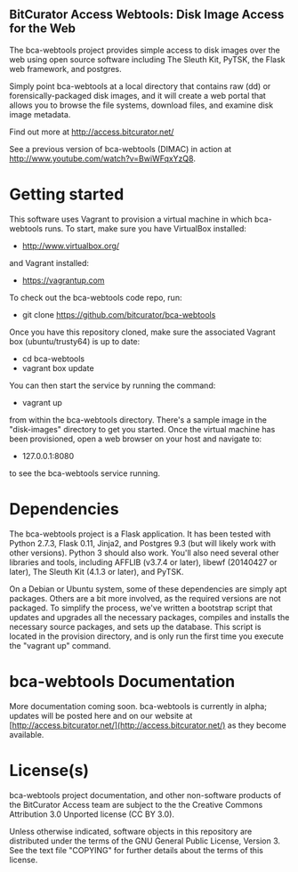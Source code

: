 BitCurator Access Webtools: Disk Image Access for the Web
------------------------------------
The bca-webtools project provides simple access to disk images over the web using open source 
software including The Sleuth Kit, PyTSK, the Flask web framework, and postgres.

Simply point bca-webtools at a local directory that contains raw (dd) or forensically-packaged disk 
images, and it will create a web portal that allows you to browse the file systems, download 
files, and examine disk image metadata.

Find out more at <http://access.bitcurator.net/>

See a previous version of bca-webtools (DIMAC) in action at <http://www.youtube.com/watch?v=BwiWFqxYzQ8>.

# Getting started
This software uses Vagrant to provision a virtual machine in which bca-webtools runs. To start, make sure you have VirtualBox installed:

  * http://www.virtualbox.org/

and Vagrant installed:

  * https://vagrantup.com

To check out the bca-webtools code repo, run:

  * git clone https://github.com/bitcurator/bca-webtools

Once you have this repository cloned, make sure the associated Vagrant box (ubuntu/trusty64) is up to date:

  * cd bca-webtools
  * vagrant box update

You can then start the service by running the command: 

  * vagrant up

from within the bca-webtools directory. There's a sample image in the "disk-images" directory to get you started. Once the virtual machine has been provisioned, open a web browser on your host and navigate to:

  * 127.0.0.1:8080

to see the bca-webtools service running.

# Dependencies

The bca-webtools project is a Flask application. It has been tested with Python 2.7.3, Flask 0.11, Jinja2, and Postgres 9.3 (but will likely work with other versions). Python 3 should also work.
You'll also need several other libraries and tools, including AFFLIB (v3.7.4 or later), libewf (20140427 or later), The Sleuth Kit (4.1.3 or later), and PyTSK.

On a Debian or Ubuntu system, some of these dependencies are simply apt packages. Others are a bit more involved, as the required versions are not packaged. To simplify the process, we've written a bootstrap script that updates and upgrades all the necessary packages, compiles and installs the necessary source packages, and sets up the database. This script is located in the provision directory, and is only run the first time you execute the "vagrant up" command.

# bca-webtools Documentation

More documentation coming soon. bca-webtools is currently in alpha; updates will be posted here and on our website at [http://access.bitcurator.net/](http://access.bitcurator.net/) as they become available.

# License(s)

bca-webtools project documentation, and other non-software products of the BitCurator Access team are subject to the the Creative Commons Attribution 3.0 Unported license (CC BY 3.0).

Unless otherwise indicated, software objects in this repository are distributed under the terms of the GNU General Public License, Version 3. See the text file "COPYING" for further details about the terms of this license.


